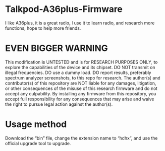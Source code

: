 # Talkpod-A36plus-Firmware
I like A36plus, it is a great radio, I use it to learn radio, and research more functions, hope to help more friends.
# EVEN BIGGER WARNING
This modification is UNTESTED and is for RESEARCH PURPOSES ONLY, to explore the capabilities of the device and its chipset. DO NOT transmit on illegal frequencies. DO use a dummy load. DO report results, preferably spectrum analyzer screenshots, to this repo for research. The author(s) and contributor(s) of this repository are NOT liable for any damages, litigation, or other consequences of the misuse of this research firmware and do not accept any culpability. By installing any firmware from this repository, you accept full responsibility for any consequences that may arise and waive the right to pursue legal action against the author(s).
# Usage method
Download the “bin” file, change the extension name to “hdhx”, and use the official upgrade tool to upgrade.
